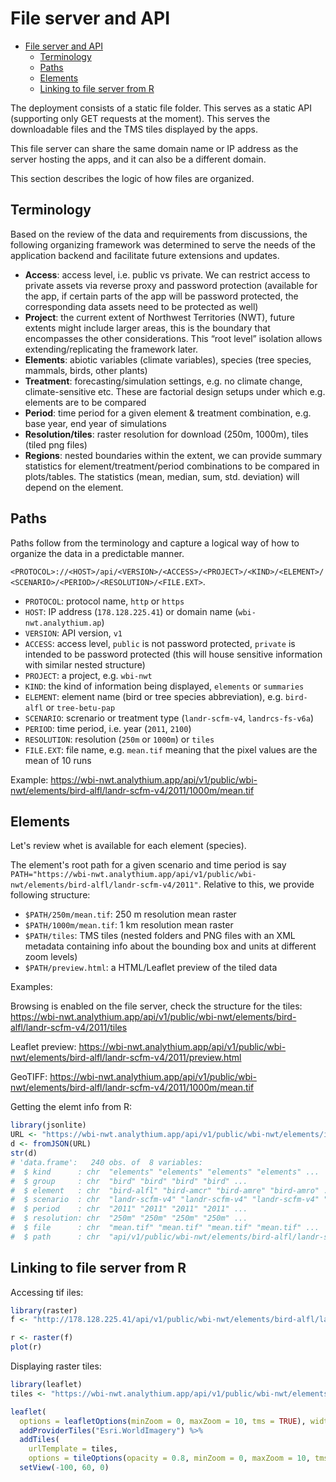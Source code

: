 # File server and API

- [File server and API](#file-server-and-api)
  - [Terminology](#terminology)
  - [Paths](#paths)
  - [Elements](#elements)
  - [Linking to file server from R](#linking-to-file-server-from-r)

The deployment consists of a static file folder. This serves as a static API (supporting only GET requests at the moment). This serves the downloadable files and the TMS tiles displayed by the apps.

This file server can share the same domain name or IP address as the server hosting the apps, and it can also be a different domain.

This section describes the logic of how files are organized.

## Terminology

Based on the review of the data and requirements from discussions, the following organizing framework was determined to serve the needs of the application backend and facilitate future extensions and updates.

- **Access**: access level, i.e. public vs private. We can restrict access to private assets via reverse proxy and password protection (available for the app, if certain parts of the app will be password protected, the corresponding data assets need to be protected as well)
- **Project**: the current extent of Northwest Territories (NWT), future extents might include larger areas, this is the boundary that encompasses the other considerations. This “root level” isolation allows extending/replicating the framework later.
- **Elements**: abiotic variables (climate variables), species (tree species, mammals, birds, other plants)
- **Treatment**: forecasting/simulation settings, e.g. no climate change, climate-sensitive etc. These are factorial design setups under which e.g. elements are to be compared
- **Period**: time period for a given element & treatment combination, e.g. base year, end year of simulations
- **Resolution/tiles**: raster resolution for download (250m, 1000m), tiles (tiled png files)
- **Regions**: nested boundaries within the extent, we can provide summary statistics for element/treatment/period combinations to be compared in plots/tables. The statistics (mean, median, sum, std. deviation) will depend on the element.


## Paths

Paths follow from the terminology and capture a logical way of how to organize the data in a predictable manner.

`<PROTOCOL>://<HOST>/api/<VERSION>/<ACCESS>/<PROJECT>/<KIND>/<ELEMENT>/<SCENARIO>/<PERIOD>/<RESOLUTION>/<FILE.EXT>`.

- `PROTOCOL`: protocol name, `http` or `https`
- `HOST`: IP address (`178.128.225.41`) or domain name (`wbi-nwt.analythium.ap`)
- `VERSION`: API version, `v1`
- `ACCESS`: access level, `public` is not password protected, `private` is intended to be password protected (this will house sensitive information with similar nested structure)
- `PROJECT`: a project, e.g. `wbi-nwt`
- `KIND`: the kind of information being displayed, `elements` or `summaries`
- `ELEMENT`: element name (bird or tree species abbreviation), e.g. `bird-alfl` or `tree-betu-pap`
- `SCENARIO`: screnario or treatment type (`landr-scfm-v4`, `landrcs-fs-v6a`)
- `PERIOD`: time period, i.e. year (`2011`, `2100`)
- `RESOLUTION`: resolution (`250m` or `1000m`) or `tiles`
- `FILE.EXT`: file name, e.g. `mean.tif` meaning that the pixel values are the mean of 10 runs

Example: <https://wbi-nwt.analythium.app/api/v1/public/wbi-nwt/elements/bird-alfl/landr-scfm-v4/2011/1000m/mean.tif>

## Elements

Let's review whet is available for each element (species).

The element's root path for a given scenario and time period is say `PATH="https://wbi-nwt.analythium.app/api/v1/public/wbi-nwt/elements/bird-alfl/landr-scfm-v4/2011"`. Relative to this, we provide following structure:

- `$PATH/250m/mean.tif`: 250 m resolution mean raster
- `$PATH/1000m/mean.tif`: 1 km resolution mean raster
- `$PATH/tiles`: TMS tiles (nested folders and PNG files with an XML metadata containing info about the bounding box and units at different zoom levels)
- `$PATH/preview.html`: a HTML/Leaflet preview of the tiled data

Examples:

Browsing is enabled on the file server, check the structure for the tiles:
<https://wbi-nwt.analythium.app/api/v1/public/wbi-nwt/elements/bird-alfl/landr-scfm-v4/2011/tiles>

Leaflet preview:
<https://wbi-nwt.analythium.app/api/v1/public/wbi-nwt/elements/bird-alfl/landr-scfm-v4/2011/preview.html>

GeoTIFF:
<https://wbi-nwt.analythium.app/api/v1/public/wbi-nwt/elements/bird-alfl/landr-scfm-v4/2011/1000m/mean.tif>

Getting the elemt info from R:

```R
library(jsonlite)
URL <- "https://wbi-nwt.analythium.app/api/v1/public/wbi-nwt/elements/index.json"
d <- fromJSON(URL)
str(d)
# 'data.frame':   240 obs. of  8 variables:
#  $ kind      : chr  "elements" "elements" "elements" "elements" ...
#  $ group     : chr  "bird" "bird" "bird" "bird" ...
#  $ element   : chr  "bird-alfl" "bird-amcr" "bird-amre" "bird-amro" ...
#  $ scenario  : chr  "landr-scfm-v4" "landr-scfm-v4" "landr-scfm-v4" "landr-scfm-v4" ...
#  $ period    : chr  "2011" "2011" "2011" "2011" ...
#  $ resolution: chr  "250m" "250m" "250m" "250m" ...
#  $ file      : chr  "mean.tif" "mean.tif" "mean.tif" "mean.tif" ...
#  $ path      : chr  "api/v1/public/wbi-nwt/elements/bird-alfl/landr-scfm-v4/2011/250m/mean.tif" ...
```

## Linking to file server from R

Accessing tif iles:

```R
library(raster)
f <- "http://178.128.225.41/api/v1/public/wbi-nwt/elements/bird-alfl/landr-scfm-v4/2011/1000m/mean.tif"

r <- raster(f)
plot(r)
```

Displaying raster tiles:

```R
library(leaflet)
tiles <- "https://wbi-nwt.analythium.app/api/v1/public/wbi-nwt/elements/tree-betu-pap/landr-scfm-v4/2011/tiles/{z}/{x}/{y}.png"

leaflet(
  options = leafletOptions(minZoom = 0, maxZoom = 10, tms = TRUE), width = "100%") %>%
  addProviderTiles("Esri.WorldImagery") %>%
  addTiles(
    urlTemplate = tiles,
    options = tileOptions(opacity = 0.8, minZoom = 0, maxZoom = 10, tms = TRUE)) %>% 
  setView(-100, 60, 0)
```
